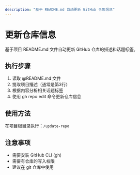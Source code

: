 ```yaml
---
description: "基于 README.md 自动更新 GitHub 仓库信息"
---
```


# 更新仓库信息

基于项目 README.md 文件自动更新 GitHub 仓库的描述和话题标签。

## 执行步骤

1. 读取 @README.md 文件
2. 提取项目描述（通常是第3行）
3. 根据内容分析相关话题标签
4. 使用 gh repo edit 命令更新仓库信息

## 使用方法

在项目根目录执行：`/update-repo`

## 注意事项

- 需要安装 GitHub CLI (gh)
- 需要有仓库的写入权限
- 建议在 git 仓库中使用